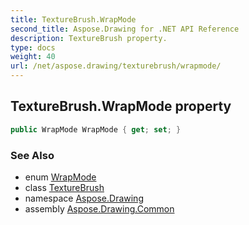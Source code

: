 ```yaml
---
title: TextureBrush.WrapMode
second_title: Aspose.Drawing for .NET API Reference
description: TextureBrush property. 
type: docs
weight: 40
url: /net/aspose.drawing/texturebrush/wrapmode/
---
```

## TextureBrush.WrapMode property

```csharp
public WrapMode WrapMode { get; set; }
```

### See Also

* enum [WrapMode](../../../aspose.drawing.drawing2d/wrapmode/)
* class [TextureBrush](../)
* namespace [Aspose.Drawing](../../texturebrush/)
* assembly [Aspose.Drawing.Common](../../../)


